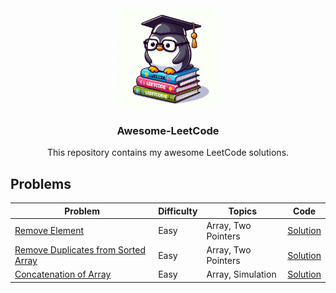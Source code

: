 <div align="center">
    <img src="images/penguin-leetcode.jpeg" alt="Logo" width="160" height="160">
  <h3 align="center">Awesome-LeetCode</h3>
  <p align="center">
    This repository contains my awesome LeetCode solutions.
  </p>
</div>

## Problems

| Problem                                                                                                  | Difficulty | Topics              | Code                                                |
| -------------------------------------------------------------------------------------------------------- | ---------- | ------------------- | --------------------------------------------------- |
| [Remove Element](https://leetcode.com/problems/remove-element/description/)                              | Easy       | Array, Two Pointers | [Solution](src/remove-element)                      |
| [Remove Duplicates from Sorted Array](https://leetcode.com/problems/remove-duplicates-from-sorted-array) | Easy       | Array, Two Pointers | [Solution](src/remove-duplicates-from-sorted-array) |
| [Concatenation of Array](https://leetcode.com/problems/concatenation-of-array)                           | Easy       | Array, Simulation   | [Solution](src/concatenation-of-array)              |
